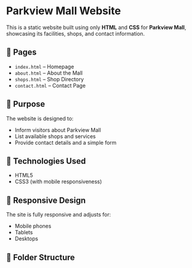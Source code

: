 # Parkview Mall Website

This is a static website built using only **HTML** and **CSS** for **Parkview Mall**, showcasing its facilities, shops, and contact information.

## 📄 Pages

- `index.html` – Homepage
- `about.html` – About the Mall
- `shops.html` – Shop Directory
- `contact.html` – Contact Page

## 🎯 Purpose

The website is designed to:
- Inform visitors about Parkview Mall
- List available shops and services
- Provide contact details and a simple form

## 🧰 Technologies Used

- HTML5
- CSS3 (with mobile responsiveness)

## 📱 Responsive Design

The site is fully responsive and adjusts for:
- Mobile phones
- Tablets
- Desktops

## 📁 Folder Structure

